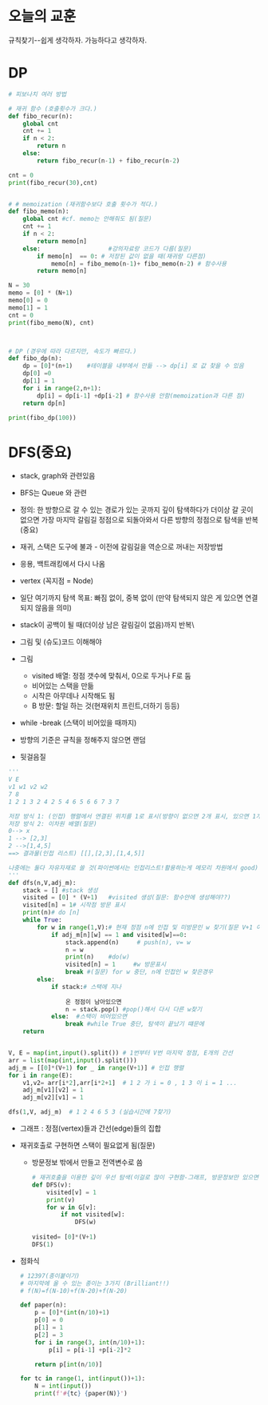 # 오늘의 교훈

규칙찾기--쉽게 생각하자. 가능하다고 생각하자.



# DP

```python
# 피보나치 여러 방법

# 재귀 함수 (호출횟수가 크다.)
def fibo_recur(n):
    global cnt
    cnt += 1
    if n < 2:
        return n
    else:
        return fibo_recur(n-1) + fibo_recur(n-2)

cnt = 0
print(fibo_recur(30),cnt)


# # memoization (재귀함수보다 호출 횟수가 적다.)
def fibo_memo(n):
    global cnt #cf. memo는 안해줘도 됨(질문)
    cnt += 1
    if n < 2:
        return memo[n]
    else:					#강의자료랑 코드가 다름(질문)
        if memo[n]  == 0: # 저장된 값이 없을 때(재귀랑 다른점)
            memo[n] = fibo_memo(n-1)+ fibo_memo(n-2) # 함수사용
        return memo[n]

N = 30
memo = [0] * (N+1)
memo[0] = 0
memo[1] = 1
cnt = 0
print(fibo_memo(N), cnt)



# DP (경우에 따라 다르지만, 속도가 빠르다.)
def fibo_dp(n):
    dp = [0]*(n+1)    #테이블을 내부에서 만듦 --> dp[i] 로 값 찾을 수 있음
    dp[0] =0
    dp[1] = 1
    for i in range(2,n+1):
        dp[i] = dp[i-1] +dp[i-2] # 함수사용 안함(memoization과 다른 점)
    return dp[n]

print(fibo_dp(100))

```

# DFS(중요)

* stack, graph와 관련있음

* BFS는 Queue 와 관련
* 정의: 한 방향으로 갈 수 있는 경로가 있는 곳까지 깊이 탐색하다가 더이상 갈 곳이 없으면 가장 마지막 갈림길 정점으로 되돌아와서 다른 방향의 정점으로 탐색을 반복 (중요)
* 재귀, 스택은 도구에 불과 - 이전에 갈림길을 역순으로 꺼내는 저장방법
* 응용, 백트래킹에서 다시 나옴
* vertex (꼭지점 = Node)
* 일단 여기까지 탐색 목표: 빠짐 없이, 중복 없이 (만약 탐색되지 않은 게 있으면 연결되지 않음을 의미)
* stack이 공백이 될 때(더이상 남은 갈림길이 없음)까지 반복\
* 그림 및 (슈도)코드 이해해야
* 그림
  - visited 배열: 정점 갯수에 맞춰서, 0으로 두거나 F로 둠
  - 비어있는 스택을 만듦
  - 시작은 아무데나 시작해도 됨
  - B 방문: 할일 하는 것(현재위치 프린트,더하기 등등)
* while -break (스택이 비어있을 때까지)
* 방향의 기준은 규칙을 정해주지 않으면 랜덤
* 뒷걸음질

```python
'''
V E
v1 w1 v2 w2
7 8
1 2 1 3 2 4 2 5 4 6 5 6 6 7 3 7

저장 방식 1: (인접) 행렬에서 연결된 위치를 1로 표시(방향이 없으면 2개 표시, 있으면 1개 표시) 무향, 유향 그래프
저장 방식 2: 이차원 배열(질문)
0--> x
1 --> [2,3]
2 -->[1,4,5]
==> 결과물(인접 리스트) [[],[2,3],[1,4,5]]

나중에는 둘다 자유자재로 쓸 것(파이썬에서는 인접리스트!활용하는게 메모리 차원에서 good)
'''
def dfs(n,V,adj_m):
    stack = [] #stack 생성
    visited = [0] * (V+1)   #visited 생성(질문: 함수안에 생성해야??)
    visited[n] = 1# 시작점 방문 표시
    print(n)# do [n]
    while True:
        for w in range(1,V):# 현재 정점 n에 인접 및 미방문인 w 찾기(질문 V+1 아닌가) 
            if adj_m[n][w] == 1 and visited[w]==0:
                stack.append(n)     # push(n), v= w
                n = w
                print(n)    #do(w)
                visited[n] = 1     #w 방문표시
                break #(질문) for w 중단, n에 인접인 w 찾은경우
        else:
            if stack:# 스택에 지나
                
                온 정점이 남아있으면
                n = stack.pop() #pop()해서 다시 다른 w찾기
            else:  #스택이 비어있으면
                break #while True 중단, 탐색이 끝났기 떄문에
    return


V, E = map(int,input().split()) # 1번부터 V번 마지막 정점, E개의 간선
arr = list(map(int,input().split()))
adj_m = [[0]*(V+1) for _ in range(V+1)] # 인접 행렬
for i in range(E):
    v1,v2= arr[i*2],arr[i*2+1]  # 1 2 가 i = 0 , 1 3 이 i = 1 ...
    adj_m[v1][v2] = 1
    adj_m[v2][v1] = 1

dfs(1,V, adj_m)  # 1 2 4 6 5 3 (실습시간에 7찾기)

```

* 그래프 : 정점(vertex)들과 간선(edge)들의 집합

* 재귀호출로 구현하면 스택이 필요없게 됨(질문)

  - 방문정보 밖에서 만들고 전역변수로 씀

    ```python
    # 재귀호출을 이용한 깊이 우선 탐색(이걸로 많이 구현함-그래프, 방문정보만 있으면 됨, 스택 불요)
    def DFS(v):
        visited[v] = 1
        print(v)
        for w in G[v]:
            if not visited[w]:
                DFS(w)
                
    visited= [0]*(V+1)
    DFS(1)
    ```

* 점화식

  ```python
  # 12397(종이붙이기)
  # 마지막에 올 수 있는 종이는 3가지 (Brilliant!!)
  # f(N)=f(N-10)+f(N-20)+f(N-20) 
  
  def paper(n):
      p = [0]*(int(n/10)+1)
      p[0] = 0
      p[1] = 1
      p[2] = 3
      for i in range(3, int(n/10)+1):
          p[i] = p[i-1] +p[i-2]*2
  
      return p[int(n/10)]
  
  for tc in range(1, int(input())+1):
      N = int(input())
      print(f'#{tc} {paper(N)}')
  ```

  